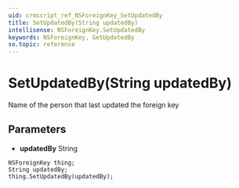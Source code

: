 ```yaml
---
uid: crmscript_ref_NSForeignKey_SetUpdatedBy
title: SetUpdatedBy(String updatedBy)
intellisense: NSForeignKey.SetUpdatedBy
keywords: NSForeignKey, GetUpdatedBy
so.topic: reference
---
```


# SetUpdatedBy(String updatedBy)

Name of the person that last updated the foreign key

## Parameters

* **updatedBy** String

```crmscript
NSForeignKey thing;
String updatedBy;
thing.SetUpdatedBy(updatedBy);
```

